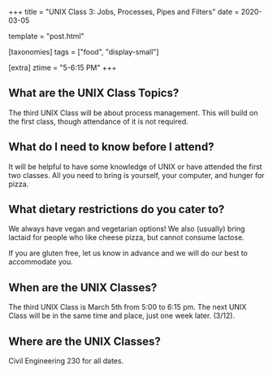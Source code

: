 +++
title = "UNIX Class 3: Jobs, Processes, Pipes and Filters"
date = 2020-03-05

template = "post.html"

[taxonomies]
tags = ["food", "display-small"]

[extra]
ztime = "5-6:15 PM"
+++

<!-- more -->

## What are the UNIX Class Topics?

The third UNIX Class will be about process management. This will build on the first class, though attendance of it is not required.

## What do I need to know before I attend?

It will be helpful to have some knowledge of UNIX or have attended the first two classes. All you need to bring is yourself, your computer, and hunger for pizza. 

## What dietary restrictions do you cater to?

We always have vegan and vegetarian options! We also (usually) bring lactaid for people who like cheese pizza, but cannot consume lactose. 

If you are gluten free, let us know in advance and we will do our best to accommodate you.

## When are the UNIX Classes?
The third UNIX Class is March 5th from 5:00 to 6:15 pm. The next UNIX Class will be in the same time and place, just one week later. (3/12).

## Where are the UNIX Classes?
Civil Engineering 230 for all dates.
